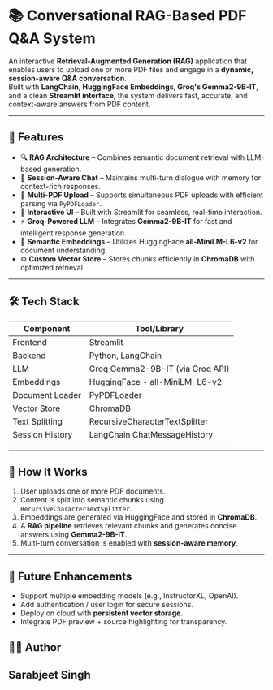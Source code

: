 # 📚 Conversational RAG-Based PDF Q&A System

An interactive **Retrieval-Augmented Generation (RAG)** application that enables users to upload one or more PDF files and engage in a **dynamic, session-aware Q&A conversation**.  
Built with **LangChain, HuggingFace Embeddings, Groq's Gemma2-9B-IT**, and a clean **Streamlit interface**, the system delivers fast, accurate, and context-aware answers from PDF content.

---

## 🚀 Features
- 🔍 **RAG Architecture** – Combines semantic document retrieval with LLM-based generation.  
- 🧠 **Session-Aware Chat** – Maintains multi-turn dialogue with memory for context-rich responses.  
- 📄 **Multi-PDF Upload** – Supports simultaneous PDF uploads with efficient parsing via `PyPDFLoader`.  
- 💬 **Interactive UI** – Built with Streamlit for seamless, real-time interaction.  
- ⚡ **Groq-Powered LLM** – Integrates **Gemma2-9B-IT** for fast and intelligent response generation.  
- 🔗 **Semantic Embeddings** – Utilizes HuggingFace **all-MiniLM-L6-v2** for document understanding.  
- ⚙️ **Custom Vector Store** – Stores chunks efficiently in **ChromaDB** with optimized retrieval.  

---

## 🛠️ Tech Stack
| Component         | Tool/Library                         |
|-------------------|---------------------------------------|
| Frontend          | Streamlit                            |
| Backend           | Python, LangChain                    |
| LLM               | Groq Gemma2-9B-IT (via Groq API)     |
| Embeddings        | HuggingFace - all-MiniLM-L6-v2       |
| Document Loader   | PyPDFLoader                          |
| Vector Store      | ChromaDB                             |
| Text Splitting    | RecursiveCharacterTextSplitter       |
| Session History   | LangChain ChatMessageHistory         |

---

## 📝 How It Works
1. User uploads one or more PDF documents.  
2. Content is split into semantic chunks using `RecursiveCharacterTextSplitter`.  
3. Embeddings are generated via HuggingFace and stored in **ChromaDB**.  
4. A **RAG pipeline** retrieves relevant chunks and generates concise answers using **Gemma2-9B-IT**.  
5. Multi-turn conversation is enabled with **session-aware memory**.  

---

## 🔮 Future Enhancements
- Support multiple embedding models (e.g., InstructorXL, OpenAI).  
- Add authentication / user login for secure sessions.  
- Deploy on cloud with **persistent vector storage**.  
- Integrate PDF preview + source highlighting for transparency.  

## 🧑‍💻 Author
**Sarabjeet Singh**  
---
